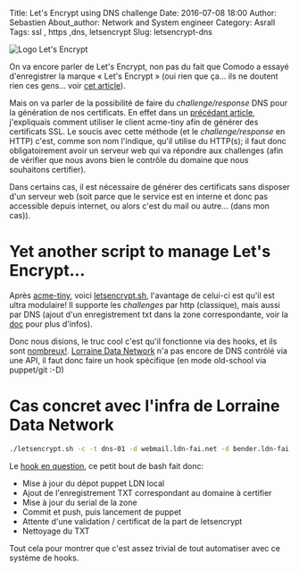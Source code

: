Title: Let's Encrypt using DNS challenge
Date: 2016-07-08 18:00
Author: Sebastien
About_author: Network and System engineer
Category: Asrall
Tags: ssl , https ,dns, letsencrypt
Slug: letsencrypt-dns

![Logo Let's Encrypt](//letsencrypt.org/images/letsencrypt-logo-horizontal.svg)

On va encore parler de Let's Encrypt, non pas du fait que Comodo a essayé d'enregistrer la marque « Let's Encrypt » (oui rien que ça… ils ne doutent rien ces gens… voir [cet article](https://letsencrypt.org/2016/06/23/defending-our-brand.html)).

Mais on va parler de la possibilité de faire du *challenge/response* DNS pour la génération de nos certificats. En effet dans un [précédant article](//blog.sebian.fr/letsencrypt/), j'expliquais comment utiliser le client acme-tiny afin de générer des certificats SSL. Le soucis avec cette méthode (et le *challenge/response* en HTTP) c'est, comme son nom l'indique, qu'il utilise du HTTP(s); il faut donc obligatoirement avoir un serveur web qui va répondre aux challenges (afin de vérifier que nous avons bien le contrôle du domaine que nous souhaitons certifier).

Dans certains cas, il est nécessaire de générer des certificats sans disposer d'un serveur web (soit parce que le service est en interne et donc pas accessible depuis internet, ou alors c'est du mail ou autre… (dans mon cas)).

# Yet another script to manage Let's Encrypt...

Après [acme-tiny](https://github.com/diafygi/acme-tiny), voici [letsencrypt.sh](https://github.com/lukas2511/letsencrypt.sh), l'avantage de celui-ci est qu'il est ultra modulaire! Il supporte les *challenges* par http (classique), mais aussi par DNS (ajout d'un enregistrement txt dans la zone correspondante, voir la [doc](https://github.com/lukas2511/letsencrypt.sh/blob/master/docs/dns-verification.md) pour plus d'infos).

Donc nous disions, le truc cool c'est qu'il fonctionne via des hooks, et ils sont [nombreux!](https://github.com/lukas2511/letsencrypt.sh/wiki/Examples-for-DNS-01-hooks). [Lorraine Data Network](https://ldn-fai.net/) n'a pas encore de DNS contrôlé via une API, il faut donc faire un hook spécifique (en mode old-school via puppet/git :-D)

# Cas concret avec l'infra de Lorraine Data Network

```bash
./letsencrypt.sh -c -t dns-01 -d webmail.ldn-fai.net -d bender.ldn-fai.net -k ./hooks/ldn.sh
```

Le [hook en question](https://github.com/sbadia/letsencrypt.sh-ldn-dns/blob/master/hooks/ldn.sh), ce petit bout de bash fait donc:

- Mise à jour du dépot puppet LDN local
- Ajout de l'enregistrement TXT correspondant au domaine à certifier
- Mise à jour du serial de la zone
- Commit et push, puis lancement de puppet
- Attente d'une validation / certificat de la part de letsencrypt
- Nettoyage du TXT

Tout cela pour montrer que c'est assez trivial de tout automatiser avec ce système de hooks.
